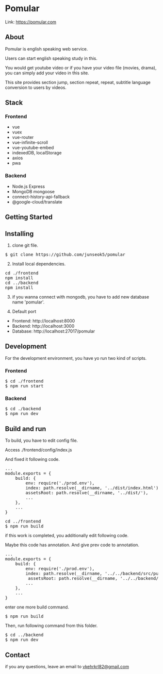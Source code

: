 Pomular
=======
Link: https://pomular.com

## About
Pomular is english speaking web service.

Users can start english speaking study in this.

You would get youtube video or if you have your video file (movies, drama), you can simply add your video in this site.

This site provides section jump, section repeat, repeat, subtitle language conversion to users by videos.

## Stack
### Frontend
* vue
* vuex
* vue-router
* vue-infinite-scroll
* vue-youtube-embed
* indexedDB, localStorage
* axios
* pwa

### Backend
* Node.js Express
* MongoDB mongoose
* connect-history-api-fallback
* @google-cloud/translate

## Getting Started
## Installing
1. clone git file.
<pre>
$ git clone https://github.com/junseok5/pomular
</pre>

2. Install local dependencies.
<pre>
cd ./frontend
npm install
cd ../backend
npm install
</pre>

3. if you wanna connect with mongodb, you have to add new database name 'pomular'.

4. Default port
* Frontend: http://localhost:8000
* Backend: http://localhost:3000
* Database: http://localhost:27017/pomular

## Development
For the development environment, you have yo run two kind of scripts.

### Frontend
<pre>
$ cd ./frontend
$ npm run start
</pre>

### Backend
<pre>
$ cd ./backend
$ npm run dev
</pre>

## Build and run
To build, you have to edit config file.

Access ./frontend/config/index.js

And fixed it following code.
<pre>
...
module.exports = {
    build: {
        env: require('./prod.env'),
        index: path.resolve(__dirname, '../dist/index.html'),
        assetsRoot: path.resolve(__dirname, '../dist/'),
        ...
    },
    ...
}
</pre>

<pre>
cd ../frontend
$ npm run build
</pre>

if this work is completed, you additionally edit following code.

Maybe this code has annotation. And give prev code to annotation.
<pre>
...
module.exports = {
    build: {
        env: require('./prod.env'),
        index: path.resolve(__dirname, '../../backend/src/public/index.html'),
         assetsRoot: path.resolve(__dirname, '../../backend/src/public'),
        ...
    },
    ...
}
</pre>

enter one more build command.
<pre>
$ npm run build
</pre>

Then, run following command from this folder.
<pre>
$ cd ../backend
$ npm run dev
</pre>

## Contact
if you any questions, leave an email to <vkehrkrl82@gmail.com>